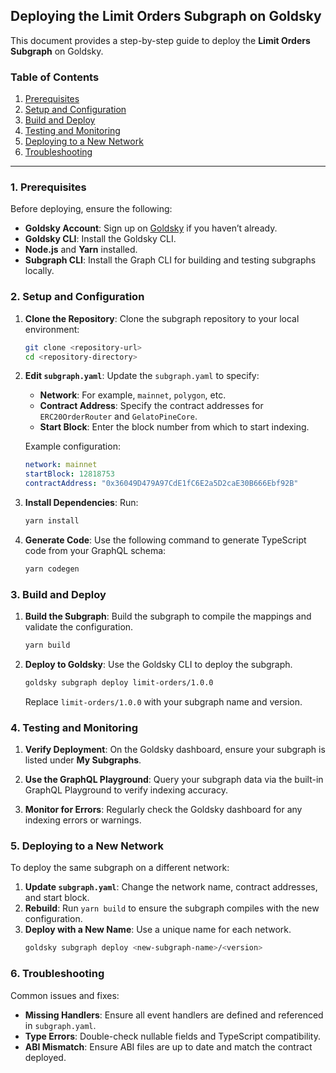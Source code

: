 ## **Deploying the Limit Orders Subgraph on Goldsky**

This document provides a step-by-step guide to deploy the **Limit Orders Subgraph** on Goldsky.

### **Table of Contents**

1. [Prerequisites](#prerequisites)
2. [Setup and Configuration](#setup-and-configuration)
3. [Build and Deploy](#build-and-deploy)
4. [Testing and Monitoring](#testing-and-monitoring)
5. [Deploying to a New Network](#deploying-to-a-new-network)
6. [Troubleshooting](#troubleshooting)

---

### 1. **Prerequisites**

Before deploying, ensure the following:

- **Goldsky Account**: Sign up on [Goldsky](https://goldsky.com/) if you haven’t already.
- **Goldsky CLI**: Install the Goldsky CLI.
- **Node.js** and **Yarn** installed.
- **Subgraph CLI**: Install the Graph CLI for building and testing subgraphs locally.

### 2. **Setup and Configuration**

1. **Clone the Repository**:
   Clone the subgraph repository to your local environment:

   ```bash
   git clone <repository-url>
   cd <repository-directory>
   ```

2. **Edit `subgraph.yaml`**:
   Update the `subgraph.yaml` to specify:

   - **Network**: For example, `mainnet`, `polygon`, etc.
   - **Contract Address**: Specify the contract addresses for `ERC20OrderRouter` and `GelatoPineCore`.
   - **Start Block**: Enter the block number from which to start indexing.

   Example configuration:

   ```yaml
   network: mainnet
   startBlock: 12818753
   contractAddress: "0x36049D479A97CdE1fC6E2a5D2caE30B666Ebf92B"
   ```

3. **Install Dependencies**:
   Run:

   ```bash
   yarn install
   ```

4. **Generate Code**:
   Use the following command to generate TypeScript code from your GraphQL schema:
   ```bash
   yarn codegen
   ```

### 3. **Build and Deploy**

1. **Build the Subgraph**:
   Build the subgraph to compile the mappings and validate the configuration.

   ```bash
   yarn build
   ```

2. **Deploy to Goldsky**:
   Use the Goldsky CLI to deploy the subgraph.
   ```bash
   goldsky subgraph deploy limit-orders/1.0.0
   ```
   Replace `limit-orders/1.0.0` with your subgraph name and version.

### 4. **Testing and Monitoring**

1. **Verify Deployment**:
   On the Goldsky dashboard, ensure your subgraph is listed under **My Subgraphs**.

2. **Use the GraphQL Playground**:
   Query your subgraph data via the built-in GraphQL Playground to verify indexing accuracy.

3. **Monitor for Errors**:
   Regularly check the Goldsky dashboard for any indexing errors or warnings.

### 5. **Deploying to a New Network**

To deploy the same subgraph on a different network:

1. **Update `subgraph.yaml`**: Change the network name, contract addresses, and start block.
2. **Rebuild**: Run `yarn build` to ensure the subgraph compiles with the new configuration.
3. **Deploy with a New Name**: Use a unique name for each network.
   ```bash
   goldsky subgraph deploy <new-subgraph-name>/<version>
   ```

### 6. **Troubleshooting**

Common issues and fixes:

- **Missing Handlers**: Ensure all event handlers are defined and referenced in `subgraph.yaml`.
- **Type Errors**: Double-check nullable fields and TypeScript compatibility.
- **ABI Mismatch**: Ensure ABI files are up to date and match the contract deployed.

